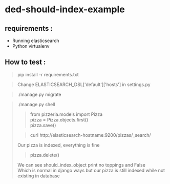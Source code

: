 # ded-should-index-example

requirements :
---------------
- Running elasticsearch
- Python virtualenv

How to test :
--------------

> pip install -r requirements.txt

> Change ELASTICSEARCH_DSL['default']['hosts'] in settings.py

> ./manage.py migrate

> ./manage.py shell
>> from pizzeria.models import Pizza <br>
> pizza = Pizza.objects.first() <br>
> pizza.save()
> 
>> curl http://elasticsearch-hostname:9200/pizzas/_search/
> 
> Our pizza is indexed, everything is fine
> 
>> pizza.delete() <br>
> 
> We can see should_index_object print no toppings and False <br>
> Which is normal in django ways but our pizza is still indexed while not existing in database
